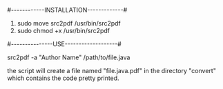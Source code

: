 #------------INSTALLATION-------------#

1. sudo move src2pdf /usr/bin/src2pdf
2. sudo chmod +x /usr/bin/src2pdf


#---------------USE-------------------#

src2pdf -a "Author Name" /path/to/file.java

the script will create a file named "file.java.pdf" in 
the directory "convert" which contains the code pretty printed.
